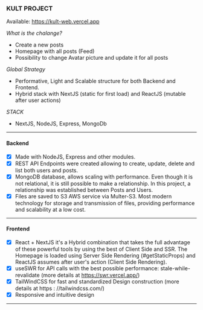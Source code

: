 ### KULT PROJECT

Available: https://kult-web.vercel.app

*What is the chalange?*
- Create a new posts
- Homepage with all posts (Feed)
- Possibility to change Avatar picture and update it for all posts

*Global Strategy*
- Performative, Light and Scalable structure for both Backend and Frontend.
- Hybrid stack with NextJS (static for first load) and ReactJS (mutable after user actions)

*STACK*
- NextJS, NodeJS, Express, MongoDb

***

#### Backend
- [x] Made with NodeJS, Express and other modules.
- [x] REST API Endpoints were created allowing to create, update, delete and list both users and posts.
- [x] MongoDB database, allows scaling with performance. Even though it is not relational, it is still possible to make a relationship. In this project, a relationship was established between Posts and Users.
- [x] Files are saved to S3 AWS service via Multer-S3. Most modern technology for storage and transmission of files, providing performance and scalability at a low cost.

***

#### Frontend
- [x] React + NextJS it's a Hybrid combination that takes the full advantage of these powerful tools by using the best of Client Side and SSR. The Homepage is loaded using Server Side Rendering (#getStaticProps) and ReactJS assumes after user's action (Client Side Rendering).
- [x] useSWR for API calls with the best possible performance: stale-while-revalidate (more details at https://swr.vercel.app/)
- [x] TailWindCSS for fast and standardized Design construction (more details at https : //tailwindcss.com/)
- [x] Responsive and intuitive design

***


